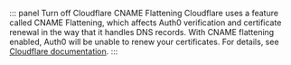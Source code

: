 ::: panel Turn off Cloudflare CNAME Flattening
Cloudflare uses a feature called CNAME Flattening, which affects Auth0 verification and certificate renewal in the way that it handles DNS records. With CNAME flattening enabled, Auth0 will be unable to renew your certificates. For details, see [Cloudflare documentation](https://support.cloudflare.com/hc/en-us/articles/200169056-Understand-and-configure-CNAME-Flattening).
:::
